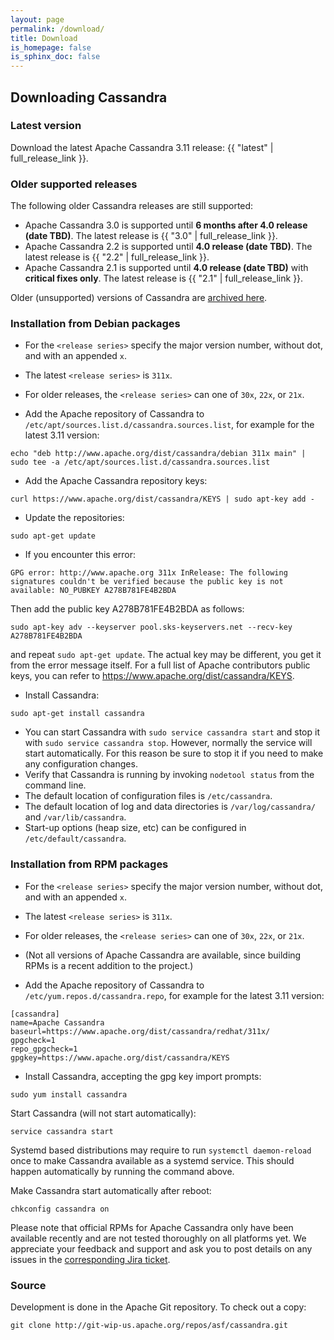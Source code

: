```yaml
---
layout: page
permalink: /download/
title: Download
is_homepage: false
is_sphinx_doc: false
---
```


Downloading Cassandra
---------------------

### Latest version

Download the latest Apache Cassandra 3.11 release: {{ "latest" | full_release_link }}.

### Older supported releases

The following older Cassandra releases are still supported:

* Apache Cassandra 3.0 is supported until **6 months after 4.0 release (date TBD)**. The latest release is {{ "3.0" | full_release_link }}.
* Apache Cassandra 2.2 is supported until **4.0 release (date TBD)**. The latest release is {{ "2.2" | full_release_link }}.
* Apache Cassandra 2.1 is supported until **4.0 release (date TBD)** with **critical fixes only**. The latest release is
  {{ "2.1" | full_release_link }}.

Older (unsupported) versions of Cassandra are [archived here](http://archive.apache.org/dist/cassandra/).

### Installation from Debian packages

* For the `<release series>` specify the major version number, without dot, and with an appended `x`.
* The latest `<release series>` is `311x`.
* For older releases, the `<release series>` can one of `30x`, `22x`, or `21x`.

* Add the Apache repository of Cassandra to `/etc/apt/sources.list.d/cassandra.sources.list`, for example for the latest 3.11 version:

```
echo "deb http://www.apache.org/dist/cassandra/debian 311x main" | sudo tee -a /etc/apt/sources.list.d/cassandra.sources.list
```

* Add the Apache Cassandra repository keys:

```
curl https://www.apache.org/dist/cassandra/KEYS | sudo apt-key add -
```

* Update the repositories:

```
sudo apt-get update
```

* If you encounter this error:

```
GPG error: http://www.apache.org 311x InRelease: The following signatures couldn't be verified because the public key is not available: NO_PUBKEY A278B781FE4B2BDA
```
Then add the public key A278B781FE4B2BDA as follows:

```
sudo apt-key adv --keyserver pool.sks-keyservers.net --recv-key A278B781FE4B2BDA
```
and repeat `sudo apt-get update`. The actual key may be different, you get it from the error message itself. For a
full list of Apache contributors public keys, you can refer to <https://www.apache.org/dist/cassandra/KEYS>.

* Install Cassandra:

```
sudo apt-get install cassandra
```

* You can start Cassandra with `sudo service cassandra start` and stop it with `sudo service cassandra stop`.
  However, normally the service will start automatically. For this reason be sure to stop it if you need to make any
  configuration changes.
* Verify that Cassandra is running by invoking `nodetool status` from the command line.
* The default location of configuration files is `/etc/cassandra`.
* The default location of log and data directories is `/var/log/cassandra/` and `/var/lib/cassandra`.
* Start-up options (heap size, etc) can be configured in `/etc/default/cassandra`.

### Installation from RPM packages

* For the `<release series>` specify the major version number, without dot, and with an appended `x`.
* The latest `<release series>` is `311x`.
* For older releases, the `<release series>` can one of `30x`, `22x`, or `21x`.
* (Not all versions of Apache Cassandra are available, since building RPMs is a recent addition to the project.)

* Add the Apache repository of Cassandra to `/etc/yum.repos.d/cassandra.repo`, for example for the latest 3.11 version:

```text
[cassandra]
name=Apache Cassandra
baseurl=https://www.apache.org/dist/cassandra/redhat/311x/
gpgcheck=1
repo_gpgcheck=1
gpgkey=https://www.apache.org/dist/cassandra/KEYS
```

* Install Cassandra, accepting the gpg key import prompts:

```
sudo yum install cassandra
```

Start Cassandra (will not start automatically):

```
service cassandra start
```

Systemd based distributions may require to run `systemctl daemon-reload` once to make Cassandra available as a systemd service. This should happen automatically by running the command above.

Make Cassandra start automatically after reboot:

```
chkconfig cassandra on
```

Please note that official RPMs for Apache Cassandra only have been available recently and are not tested thoroughly on all platforms yet. We appreciate your feedback and support and ask you to post details on any issues in the [corresponding Jira ticket](https://issues.apache.org/jira/browse/CASSANDRA-13433).


### Source

Development is done in the Apache Git repository. To check out a copy:

```
git clone http://git-wip-us.apache.org/repos/asf/cassandra.git
```
